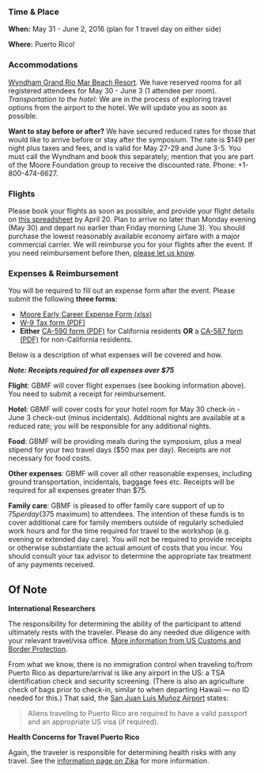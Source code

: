 ### Time & Place

**When:** May 31 - June 2, 2016 (plan for 1 travel day on either side)

**Where:** Puerto Rico!

### Accommodations

[Wyndham Grand Rio Mar Beach Resort](http://www.wyndhamriomar.com/). We have reserved rooms for all registered attendees for May 30 - June 3 (1 attendee per room). _Transportation to the hotel:_ We are in the process of exploring travel options from the airport to the hotel. We will update you as soon as possible.

**Want to stay before or after?** We have secured reduced rates for those that would like to arrive before or stay after the symposium. The rate is $149 per night plus taxes and fees, and is valid for May 27-29 and June 3-5. You must call the Wyndham and book this separately; mention that you are part of the Moore Foundation group to receive the discounted rate. Phone: +1-800-474-6627.


### Flights 

Please book your flights as soon as possible, and provide your flight details on [this spreadsheet](https://docs.google.com/spreadsheets/d/1le-bIvt5IEz0-VgrdsQ9QR6wj4zq0YQUzLR2wuQAqSE/edit#gid=0) by April 20. Plan to arrive no later than Monday evening (May 30) and depart no earlier than Friday morning (June 3). You should purchase the lowest reasonably available economy airfare with a major commercial carrier. We will reimburse you for your flights after the event. If you need reimbursement before then, [please let us know](mailto:natalie.caulk@moore.org).

### Expenses & Reimbursement

You will be required to fill out an expense form after the event. Please submit the following **three forms**:

- [Moore Early Career Expense Form (xlsx)](https://github.com/DDD-Moore/early-career-puertorico/blob/master/Reimbursement_Form.xlsx?raw=true)
- [W-9 Tax form (PDF)](https://github.com/DDD-Moore/early-career-puertorico/raw/master/W-9.pdf) 
- **Either** [CA-590 form (PDF)](https://github.com/DDD-Moore/early-career-puertorico/raw/master/CA_590.pdf) for California residents **OR** a [CA-587 form (PDF)](https://github.com/DDD-Moore/early-career-puertorico/raw/master/CA_587.pdf) for non-California residents.

Below is a description of what expenses will be covered and how. 

_**Note: Receipts required for all expenses over $75**_

**Flight**: GBMF will cover flight expenses (see booking information above). You need to submit a receipt for reimbursement.

**Hotel**: GBMF will cover costs for your hotel room for May 30 check-in - June 3 check-out (minus incidentals). Additional nights are available at a reduced rate; you will be responsible for any additional nights.

**Food**: GBMF will be providing meals during the symposium, plus a meal stipend for your two travel days ($50 max per day). Receipts are not necessary for food costs.

**Other expenses**: GBMF will cover all other reasonable expenses, including ground transportation, incidentals, baggage fees etc. Receipts will be required for all expenses greater than $75. 

**Family care**: GBMF is pleased to offer family care support of up to $75 per day ($375 maximum) to attendees. The intention of these funds is to cover additional care for family members outside of regularly scheduled work hours and for the time required for travel to the workshop (e.g. evening or extended day care). You will not be required to provide receipts or otherwise substantiate the actual amount of costs that you incur. You should consult your tax advisor to determine the appropriate tax treatment of any payments received.

## Of Note

**International Researchers**

The responsibility for determining the ability of the participant to attend ultimately rests with the traveler. Please do any needed due diligence with your relevant travel/visa office. [More information from US Customs and Border Protection](https://help.cbp.gov/app/answers/detail/a_id/980/~/needing-a-passport-to-enter-the-united-states-from-u.s.-territories).

From what we know, there is no immigration control when traveling to/from Puerto Rico as departure/arrival is like any airport in the US: a TSA identification check and security screening. (There is also an agriculture check of bags prior to check-in, similar to when departing Hawaii — no ID needed for this.) That said, the [San Juan Luis Muñoz Airport](http://www.san-juan-airport.com/) states:

> Aliens traveling to Puerto Rico are required to have a valid passport and an appropriate US visa (if required).


**Health Concerns for Travel Puerto Rico**

Again, the traveler is responsible for determining health risks with any travel. See the [information page on Zika](https://github.com/DDD-Moore/early-career-puertorico/blob/master/zika.md) for more information.
